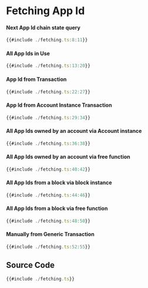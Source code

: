 # Fetching App Id

#### Next App Id chain state query

```ts
{{#include ./fetching.ts:8:11}}
```

#### All App Ids in Use

```ts
{{#include ./fetching.ts:13:20}}
```

#### App Id from Transaction

```ts
{{#include ./fetching.ts:22:27}}
```

#### App Id from Account Instance Transaction

```ts
{{#include ./fetching.ts:29:34}}
```

#### All App Ids owned by an account via Account instance

```ts
{{#include ./fetching.ts:36:38}}
```

#### All App Ids owned by an account via free function

```ts
{{#include ./fetching.ts:40:42}}
```

#### All App Ids from a block via block instance

```ts
{{#include ./fetching.ts:44:46}}
```

#### All App Ids from a block via free function

```ts
{{#include ./fetching.ts:48:50}}
```

#### Manually from Generic Transaction

```ts
{{#include ./fetching.ts:52:55}}
```

## Source Code

```ts
{{#include ./fetching.ts}}
```
